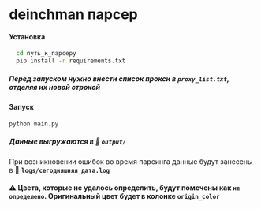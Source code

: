 # deinchman парсер
#### Установка

```bash
  cd путь_к_парсеру
  pip install -r requirements.txt
```
##### Перед запуском нужно внести список прокси в **`proxy_list.txt`**, отделяя их новой строкой
###
#### Запуск
```bash
python main.py
```

##### Данные выгружаются в 📁 **`output/`**
При возникновении ошибок во время парсинга данные будут занесены в 📁 **`logs/сегодняшняя_дата.log`**
#### ⚠️ Цвета, которые не удалось определить, будут помечены как `не определено`. Оригинальный цвет будет в колонке `origin_color`
